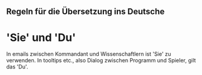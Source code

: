 ## Regeln für die Übersetzung ins Deutsche

# 'Sie' und 'Du'

In emails zwischen Kommandant und Wissenschaftlern ist 'Sie' zu
verwenden. In tooltips etc., also Dialog zwischen Programm und Spieler,
gilt das 'Du'.